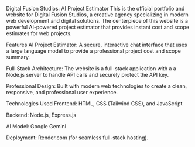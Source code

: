 Digital Fusion Studios: AI Project Estimator
This is the official portfolio and website for Digital Fusion Studios, a creative agency specializing in modern web development and digital solutions. The centerpiece of this website is a powerful AI-powered project estimator that provides instant cost and scope estimates for web projects.

Features
AI Project Estimator: A secure, interactive chat interface that uses a large language model to provide a professional project cost and scope summary.

Full-Stack Architecture: The website is a full-stack application with a a Node.js server to handle API calls and securely protect the API key.

Professional Design: Built with modern web technologies to create a clean, responsive, and professional user experience.

Technologies Used
Frontend: HTML, CSS (Tailwind CSS), and JavaScript

Backend: Node.js, Express.js

AI Model: Google Gemini

Deployment: Render.com (for seamless full-stack hosting). 
